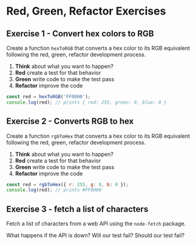 # Red, Green, Refactor Exercises

## Exercise 1 - Convert hex colors to RGB

Create a function `hexToRGB` that converts a hex color to its RGB equivalent following
the red, green, refactor development process.

1. **Think** about what you want to happen?
2. **Red** create a test for that behavior
3. **Green** write code to make the test pass
4. **Refactor** improve the code

```js
const red = hexToRGB('FF0000');
console.log(red); // prints { red: 255, green: 0, blue: 0 }
```

## Exercise 2 - Converts RGB to hex

Create a function `rgbToHex` that converts a hex color to its RGB equivalent following
the red, green, refactor development process.

1. **Think** about what you want to happen?
2. **Red** create a test for that behavior
3. **Green** write code to make the test pass
4. **Refactor** improve the code

```js
const red = rgbToHex({ r: 255, g: 0, b: 0 });
console.log(red); // prints #FF0000
```

## Exercise 3 - fetch a list of characters

Fetch a list of characters from a web API using the `node-fetch` package.

What happens if the API is down? Will our test fail? Should our test fail?

